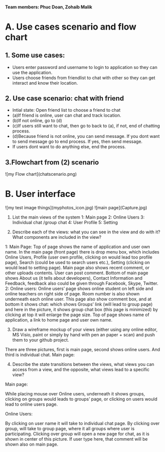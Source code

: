 <h4>Team members: Phuc Doan, Zohaib Malik </h4>

<h1>A. Use cases scenario and flow chart</h1>
<h2>1. Some use cases:</h2>
<ul>
  <li>Users enter password and username to login to application so they can use the application.</li>
  <li>Users choose friends from friendlist to chat with other so they can get interact and know their location.</li>
</ul>

<h2>2. Use case scenario: chat with friend </h2>
<ul>
<li>Intial state: Open friend list to choose a friend to chat </li>
<li>(a)If friend is online, user can chat and track location. </li>
<li>(b)If not online, go to (d) </li>
<li>(c)If users still want to chat, then go to back to (a), if not, end of chatting process. </li>
<li>(d)Because friend is not online, you can send message. If you dont want to send message go to end process. If yes, then send message.  </li>
<li>If users dont want to do anything else, end the process.</li>
</ul>

<h2>3.Flowchart from (2) scenario</h2>
![my Flow chart](chatscenario.png)



<h1>B. User interface</h1>
![my test image things](myphotos_icon.jpg)
![main page](Capture.jpg)

1.	List the main views of the system
  1: Main page
  2: Online Users
  3: Individual chat /group chat 
  4: User Profile
  5: Setting
  
2.	Describe each of the views: what you can see in the view and do with it? What components are included in the view?

1: Main Page:
  Top of page shows the name of application and user own name. 
  In the main page (front page) there is drop menu box, which includes Online Users, Profile (user own profile, clicking   on would lead too profile page), Search (could be used to search users etc.), Setting (clicking on would lead to        setting page).
  Main page also shows recent comment, or other uploads contents. User can post comment. 
  Bottom of main page shows About us (it tells about developers), Contact Information and Feedback, feedback also could   be given through Facebook, Skype, Twitter. 
2: Online users: 
  Online users’ page shows online student on left side and online teachers on right side of page. Room number is also     shown underneath each online user. 
  This page also show comment box, and at bottom it shows chat: which shows Groups’ link (will lead to group page) and    here in the picture, it shows group chat box (this page is minimized) by clicking at top it will enlarge the page       size. 
  Top of page shows name of application, a link to home page and user own name. 

3.	Draw a wireframe mockup of your views (either using any online editor, MS Visio, paint or simply by hand with pen an   paper + scan) and push them to your github project.
  
  There are three pictures, first is main page, second shows online users. And third is individual chat. 
  Main page:
   

4.	Describe the state transitions between the views, what views you can access from a view, and the opposite, what views lead to a specific view?

Main page:
  
  While placing mouse over Online users, underneath it shows groups, clicking on groups would leads to groups’ page, or   clicking on users would lead to online users page. 
  
Online Users: 
  
  By clicking on user name it will take to individual chat page. 
  By clicking over group, will take to group page, where it all groups where user is participating. Clicking over group   will open a new page for chat, as it is shown in center of this picture.
  If user type here, that comment will be shown also on main page.





